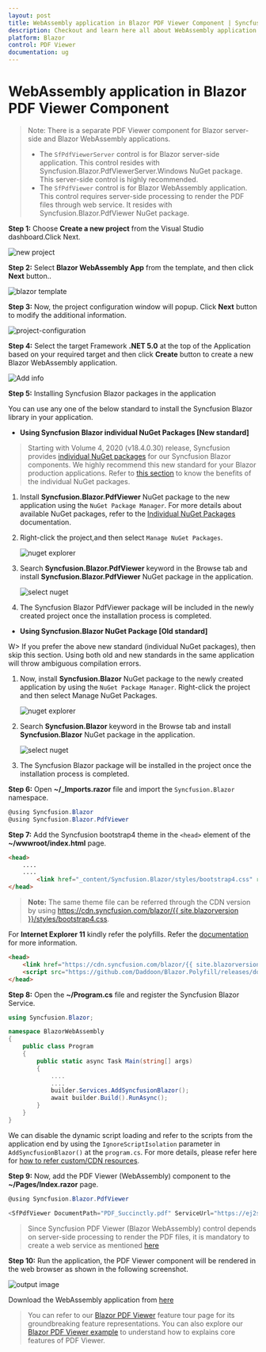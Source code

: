```yaml
---
layout: post
title: WebAssembly application in Blazor PDF Viewer Component | Syncfusion
description: Checkout and learn here all about WebAssembly application in Syncfusion Blazor PDF Viewer component and more.
platform: Blazor
control: PDF Viewer
documentation: ug
---
```


# WebAssembly application in Blazor PDF Viewer Component

>Note: There is a separate PDF Viewer component for Blazor server-side and Blazor WebAssembly applications.
>* The `SfPdfViewerServer` control is for Blazor server-side application. This control resides with Syncfusion.Blazor.PdfViewerServer.Windows NuGet package. This server-side control is highly recommended.
>* The `SfPdfViewer` control is for Blazor WebAssembly application. This control requires server-side processing to render the PDF files through web service. It resides with Syncfusion.Blazor.PdfViewer NuGet package.

**Step 1:** Choose **Create a new project** from the Visual Studio dashboard.Click Next.

![new project](../images/new-project.png)

**Step 2:** Select **Blazor WebAssembly App** from the template, and then click **Next** button..

![blazor template](../images/blazor-template.png)

**Step 3:** Now, the project configuration window will popup. Click **Next** button to modify the additional information.

 ![project-configuration](../images/project-configurations.png)

 **Step 4:** Select the target Framework **.NET 5.0** at the top of the Application based on your required target and then click **Create** button to create a new Blazor WebAssembly application.

  ![Add info](../images/addition-information.png)

**Step 5:** Installing Syncfusion Blazor packages in the application

You can use any one of the below standard to install the Syncfusion Blazor library in your application.

* **Using Syncfusion Blazor individual NuGet Packages [New standard]**

> Starting with Volume 4, 2020 (v18.4.0.30) release, Syncfusion provides [individual NuGet packages](https://blazor.syncfusion.com/documentation/nuget-packages/) for our Syncfusion Blazor components. We highly recommend this new standard for your Blazor production applications. Refer to [this section](https://blazor.syncfusion.com/documentation/nuget-packages/#benefits-of-using-individual-nuget-packages) to know the benefits of the individual NuGet packages.

1. Install **Syncfusion.Blazor.PdfViewer** NuGet package to the new application using the `NuGet Package Manager`. For more details about available NuGet packages, refer to the [Individual NuGet Packages](https://blazor.syncfusion.com/documentation/nuget-packages/) documentation.

2. Right-click the project,and then select `Manage NuGet Packages`.

    ![nuget explorer](../images/nuget-explorer.png)

3. Search **Syncfusion.Blazor.PdfViewer** keyword in the Browse tab and install **Syncfusion.Blazor.PdfViewer** NuGet package in the application.

    ![select nuget](../images/individual-nuget.png)

4. The Syncfusion Blazor PdfViewer package will be included in the newly created project once the installation process is completed.

* **Using Syncfusion.Blazor NuGet Package [Old standard]**

W> If you prefer the above new standard (individual NuGet packages), then skip this section. Using both old and new standards in the same application will throw ambiguous compilation errors.

1. Now, install **Syncfusion.Blazor** NuGet package to the newly created application by using the `NuGet Package Manager`. Right-click the project and then select Manage NuGet Packages.

    ![nuget explorer](../images/nuget-explorer.png)

2. Search **Syncfusion.Blazor** keyword in the Browse tab and install **Syncfusion.Blazor** NuGet package in the application.

    ![select nuget](../images/select-nugets.png)

3. The Syncfusion Blazor package will be installed in the project once the installation process is completed.

**Step 6:** Open **~/_Imports.razor** file and import the `Syncfusion.Blazor` namespace.

```csharp
@using Syncfusion.Blazor
@using Syncfusion.Blazor.PdfViewer
```

**Step 7:** Add the Syncfusion bootstrap4 theme in the `<head>` element of the **~/wwwroot/index.html** page.

```html
<head>
    ....
    ....
        <link href="_content/Syncfusion.Blazor/styles/bootstrap4.css" rel="stylesheet" />
</head>
```

> **Note:** The same theme file can be referred through the CDN version by using [https://cdn.syncfusion.com/blazor/{{ site.blazorversion }}/styles/bootstrap4.css](https://cdn.syncfusion.com/blazor/19.2.46/styles/bootstrap4.css).

For **Internet Explorer 11** kindly refer the polyfills. Refer the [documentation](https://ej2.syncfusion.com/blazor/documentation/common/how-to/render-blazor-server-app-in-ie/) for more information.

```html
<head>
    <link href="https://cdn.syncfusion.com/blazor/{{ site.blazorversion }}/styles/bootstrap4.css" rel="stylesheet" />
    <script src="https://github.com/Daddoon/Blazor.Polyfill/releases/download/3.0.1/blazor.polyfill.min.js"></script>
</head>
```

**Step 8:** Open the **~/Program.cs** file and register the Syncfusion Blazor Service.

```csharp
using Syncfusion.Blazor;

namespace BlazorWebAssembly
{
    public class Program
    {
        public static async Task Main(string[] args)
        {
            ....
            ....
            builder.Services.AddSyncfusionBlazor();
            await builder.Build().RunAsync();
        }
    }
}
```

We can disable the dynamic script loading and refer to the scripts from the application end by using the `IgnoreScriptIsolation` parameter in `AddSyncfusionBlazor()` at the `program.cs`. For more details, please refer here for [how to refer custom/CDN resources](../common/custom-resource-generator/#how-to-use-custom-resources-in-the-blazor-application).

**Step 9:** Now, add the PDF Viewer (WebAssembly) component to the **~/Pages/Index.razor** page.

```csharp
@using Syncfusion.Blazor.PdfViewer

<SfPdfViewer DocumentPath="PDF_Succinctly.pdf" ServiceUrl="https://ej2services.syncfusion.com/production/web-services/api/pdfviewer" Height="500px" Width="1060px"></SfPdfViewer>
```

> Since Syncfusion PDF Viewer (Blazor WebAssembly) control depends on server-side processing to render the PDF files, it is mandatory to create a web service as mentioned [here](https://www.syncfusion.com/kb/10346/how-to-create-pdf-viewer-web-service-application-in-asp-net-core)

**Step 10:** Run the application, the PDF Viewer component will be rendered in the web browser as shown in the following screenshot.

![output image](../images/browser-output.png)

Download the WebAssembly application from [here](https://www.syncfusion.com/downloads/support/directtrac/general/ze/BlazorWebAssembly-2083554717.zip)

> You can refer to our [Blazor PDF Viewer](https://www.syncfusion.com/blazor-components/blazor-pdf-viewer) feature tour page for its groundbreaking feature representations. You can also explore our [Blazor PDF Viewer example](https://blazor.syncfusion.com/demos/pdf-viewer/default-functionalities?theme=bootstrap4) to understand how to explains core features of PDF Viewer.